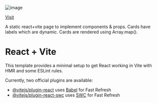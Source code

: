 ![image](https://github.com/satish-kg/airbnb/assets/80269402/cfdfddd3-428f-4f34-bf82-f96697e5a6c4)

[Visit](https://stellular-kulfi-132575.netlify.app/)

A static react+vite page to implement components & props. Cards have labels which are dynamic. Cards are rendered using Array.map().


# React + Vite

This template provides a minimal setup to get React working in Vite with HMR and some ESLint rules.

Currently, two official plugins are available:

- [@vitejs/plugin-react](https://github.com/vitejs/vite-plugin-react/blob/main/packages/plugin-react/README.md) uses [Babel](https://babeljs.io/) for Fast Refresh
- [@vitejs/plugin-react-swc](https://github.com/vitejs/vite-plugin-react-swc) uses [SWC](https://swc.rs/) for Fast Refresh
